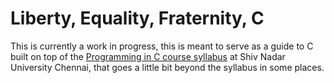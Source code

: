 # Liberty, Equality, Fraternity, C

This is currently a work in progress, this is meant to serve as a guide to C built on top of the [Programming in C course syllabus]() at Shiv Nadar University Chennai, that goes a little bit beyond the syllabus in some places.
